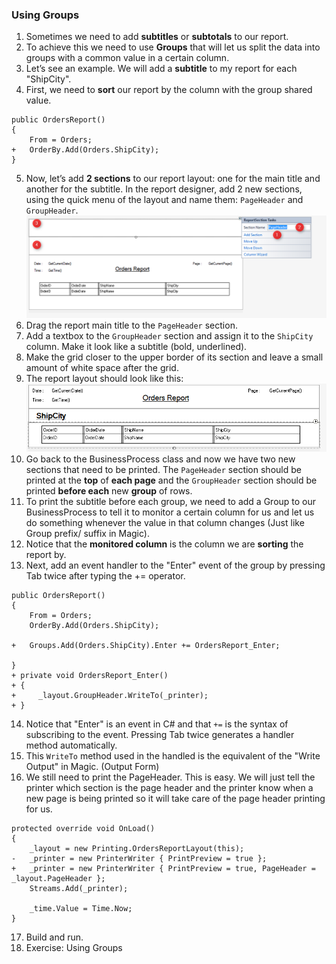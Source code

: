 ﻿### Using Groups
1.	Sometimes we need to add **subtitles** or **subtotals** to our report.
2.	To achieve this we need to use **Groups** that will let us split the data into groups with a common value in a certain column.
3.	Let’s see an example. We will add a **subtitle** to my report for each "ShipCity".
4.	First, we need to **sort** our report by the column with the group shared value.
```csdiff
public OrdersReport()
{
    From = Orders;
+   OrderBy.Add(Orders.ShipCity);
}
```
5.	Now, let’s add **2 sections** to our report layout: one for the main title and another for the subtitle. In the report designer, add 2 new sections, using the quick menu of the layout and name them: `PageHeader` and `GroupHeader`.
![Report Add Section](Report_Add_Section.png)  
6.	Drag the report main title to the `PageHeader` section.
7.	Add a textbox to the `GroupHeader` section and assign it to the `ShipCity` column.
Make it look like a subtitle (bold, underlined).
8.	Make the grid closer to the upper border of its section and leave a small amount of white space after the grid.
9.	The report layout should look like this:
![Reports with GroupPage and HeaderPage](Reports_with_GroupPage_and_HeaderPage.png)
10. Go back to the BusinessProcess class and now we have two new sections that need to be printed. The `PageHeader` section should be printed at the **top** of **each page** and the `GroupHeader` section should be printed **before each** new **group** of rows.
11. To print the subtitle before each group, we need to add a Group to our BusinessProcess to tell it to monitor a certain column for us and let us do something whenever the value in that column changes (Just like Group prefix/ suffix in Magic).
12. Notice that the **monitored column** is the column we are **sorting** the report by.
13. Next, add an event handler to the "Enter" event of the group by pressing Tab twice after typing the += operator.
```csdiff
public OrdersReport()
{
    From = Orders;
    OrderBy.Add(Orders.ShipCity);

+   Groups.Add(Orders.ShipCity).Enter += OrdersReport_Enter;
            
}
+ private void OrdersReport_Enter()
+ {
+     _layout.GroupHeader.WriteTo(_printer);
+ }

```
14. Notice that "Enter" is an event in C# and that `+=` is the syntax of subscribing to the event. Pressing Tab twice generates a handler method automatically.
15. This `WriteTo` method used in the handled is the equivalent of the "Write Output" in Magic. (Output Form)
16. We still need to print the PageHeader. This is easy. We will just tell the printer which section is the page header and the printer know when a new page is being printed so it will take care of the page header printing for us.
```csdiff
protected override void OnLoad()
{
    _layout = new Printing.OrdersReportLayout(this);
-   _printer = new PrinterWriter { PrintPreview = true };
+   _printer = new PrinterWriter { PrintPreview = true, PageHeader = _layout.PageHeader };
    Streams.Add(_printer);

    _time.Value = Time.Now;
}
```
17. Build and run.
18. Exercise: Using Groups

